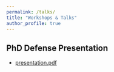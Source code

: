 ```yaml
---
permalink: /talks/
title: "Workshops & Talks"
author_profile: true
---
```


PhD Defense Presentation
---
- [presentation.pdf](http://steidani.github.io/files/defense_daniel_steinfeld_2019.pdf)




